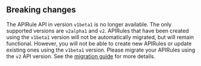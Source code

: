 ## Breaking changes

The APIRule API in version `v1beta1` is no longer available. The only supported versions are `v2alpha1` and `v2`.
APIRules that have been created using the `v1beta1` version will not be automatically migrated, but will
remain functional. However, you will not be able to create new APIRules or update existing ones using the `v1beta1` version.
Please migrate your APIRules using the `v2` API version.
See the [migration guide](../user/apirule-migration/README.md) for more details.
